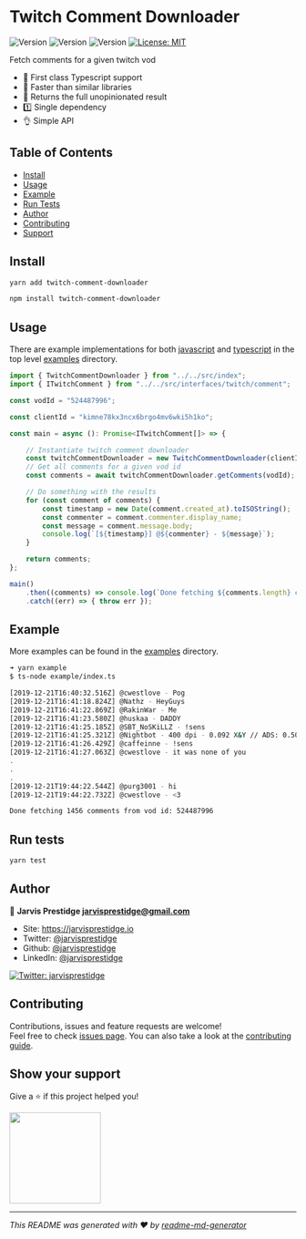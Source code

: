 # Twitch Comment Downloader


<p>
  <img alt="Version" src="https://img.shields.io/npm/v/twitch-comment-downloader?style=for-the-badge" />
  
  <img alt="Version" src="https://img.shields.io/bundlephobia/minzip/twitch-comment-downloader?style=for-the-badge" />

  <img alt="Version" src="https://img.shields.io/github/issues/jarvisprestidge/twitch-comment-downloader?style=for-the-badge" />
  
  <a href="#" target="_blank">
    <img alt="License: MIT" src="https://img.shields.io/badge/License-MIT-yellow.svg?style=for-the-badge" />
  </a>
</p>

Fetch comments for a given twitch vod


* 🎉 First class Typescript support
* 🚅 Faster than similar libraries
* 🌈 Returns the full unopinionated result
* 1️⃣ Single dependency
* 👌 Simple API


## Table of Contents

- [Install](#install)
- [Usage](#usage)
- [Example](#example)
- [Run Tests](#run-tests)
- [Author](#author) 
- [Contributing](#contributing)
- [Support](#show-your-support)

## Install

```bash
yarn add twitch-comment-downloader
```


```bash
npm install twitch-comment-downloader
```

## Usage

There are example implementations for both [javascript](./examples/javascript/index.js) and [typescript](./examples/typescript/index.ts) in the top level [examples](./examples) directory.

```typescript
import { TwitchCommentDownloader } from "../../src/index";
import { ITwitchComment } from "../../src/interfaces/twitch/comment";

const vodId = "524487996";

const clientId = "kimne78kx3ncx6brgo4mv6wki5h1ko";

const main = async (): Promise<ITwitchComment[]> => {

    // Instantiate twitch comment downloader
    const twitchCommentDownloader = new TwitchCommentDownloader(clientId);
    // Get all comments for a given vod id
    const comments = await twitchCommentDownloader.getComments(vodId);

    // Do something with the results
    for (const comment of comments) {
        const timestamp = new Date(comment.created_at).toISOString();
        const commenter = comment.commenter.display_name;
        const message = comment.message.body;
        console.log(`[${timestamp}] @${commenter} - ${message}`);
    }

    return comments;
};

main()
    .then((comments) => console.log(`Done fetching ${comments.length} comments from vod id: ${vodId}`))
    .catch((err) => { throw err });

```

## Example

More examples can be found in the [examples](./examples) directory.

```bash
➜ yarn example
$ ts-node example/index.ts

[2019-12-21T16:40:32.516Z] @cwestlove - Pog
[2019-12-21T16:41:18.824Z] @Nathz - HeyGuys
[2019-12-21T16:41:22.869Z] @RakinWar - Me
[2019-12-21T16:41:23.580Z] @huskaa - DADDY
[2019-12-21T16:41:25.185Z] @SBT_NoSKiLLZ - !sens
[2019-12-21T16:41:25.321Z] @Nightbot - 400 dpi - 0.092 X&Y // ADS: 0.50 // Scoped: 0.50
[2019-12-21T16:41:26.429Z] @caffeinne - !sens
[2019-12-21T16:41:27.063Z] @cwestlove - it was none of you
.
.
.
[2019-12-21T19:44:22.544Z] @purg3001 - hi
[2019-12-21T19:44:22.732Z] @cwestlove - <3

Done fetching 1456 comments from vod id: 524487996
```

## Run tests

```bash
yarn test
```

## Author

👤 **Jarvis Prestidge <jarvisprestidge@gmail.com>**

* Site: https://jarvisprestidge.io
* Twitter: [@jarvisprestidge](https://twitter.com/jarvisprestidge)
* Github: [@jarvisprestidge](https://github.com/jarvisprestidge)
* LinkedIn: [@jarvisprestidge](https://linkedin.com/in/jarvisprestidge)

<p>
  <a href="https://twitter.com/jarvisprestidge" target="_blank">
    <img alt="Twitter: jarvisprestidge" src="https://img.shields.io/twitter/follow/jarvisprestidge.svg?style=social" />
  </a>
</p>

## Contributing

Contributions, issues and feature requests are welcome!<br />Feel free to check [issues page](https://github.com/jarvisprestidge/twitch-comment-downloader/issues). You can also take a look at the [contributing guide](./CONTRIBUTING.md).


## Show your support

Give a ⭐️ if this project helped you!

<a href="https://www.patreon.com/jarvisprestidge">
  <img src="https://c5.patreon.com/external/logo/become_a_patron_button@2x.png" width="160">
</a>

---
_This README was generated with ❤️ by [readme-md-generator](https://github.com/kefranabg/readme-md-generator)_
